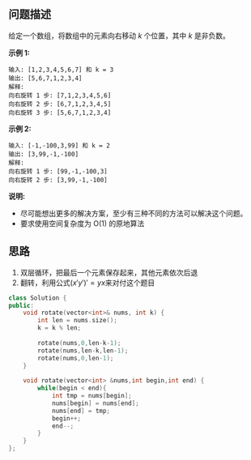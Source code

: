 ## 问题描述

给定一个数组，将数组中的元素向右移动 *k* 个位置，其中 *k* 是非负数。

**示例 1:**

```
输入: [1,2,3,4,5,6,7] 和 k = 3
输出: [5,6,7,1,2,3,4]
解释:
向右旋转 1 步: [7,1,2,3,4,5,6]
向右旋转 2 步: [6,7,1,2,3,4,5]
向右旋转 3 步: [5,6,7,1,2,3,4]
```

**示例 2:**

```
输入: [-1,-100,3,99] 和 k = 2
输出: [3,99,-1,-100]
解释: 
向右旋转 1 步: [99,-1,-100,3]
向右旋转 2 步: [3,99,-1,-100]
```

**说明:**

- 尽可能想出更多的解决方案，至少有三种不同的方法可以解决这个问题。
- 要求使用空间复杂度为 O(1) 的原地算法

## 思路

1. 双层循环，把最后一个元素保存起来，其他元素依次后退
2. 翻转，利用公式$(x'y')' = yx$来对付这个题目

```CPP
class Solution {
public:
    void rotate(vector<int>& nums, int k) {
        int len = nums.size();
        k = k % len;
        
        rotate(nums,0,len-k-1);
        rotate(nums,len-k,len-1);
        rotate(nums,0,len-1);
    }
    
    void rotate(vector<int> &nums,int begin,int end) {
        while(begin < end){
            int tmp = nums[begin];
            nums[begin] = nums[end];
            nums[end] = tmp;
            begin++;
            end--;
        }
    }
};
```

